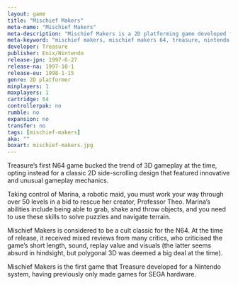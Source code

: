 ```yaml
---
layout: game
title: "Mischief Makers"
meta-name: "Mischief Makers"
meta-description: "Mischief Makers is a 2D platforming game developed for the Nintendo 64 by Treasure. It is widely considered a cult classic."
meta-keyword: "mischief makers, mischief makers 64, treasure, nintendo 64"
developer: Treasure
publisher: Enix/Nintendo
release-jpn: 1997-6-27
release-na: 1997-10-1
release-eu: 1998-1-15
genre: 2D platformer
minplayers: 1
maxplayers: 1
cartridge: 64
controllerpak: no
rumble: no
expansion: no
transfer: no
tags: [mischief-makers]
aka: ""
boxart: mischief-makers.jpg
---
```


Treasure’s first N64 game bucked the trend of 3D gameplay at the time, opting instead for a classic 2D side-scrolling design that featured innovative and unusual gameplay mechanics.

Taking control of Marina, a robotic maid, you must work your way through over 50 levels in a bid to rescue her creator, Professor Theo. Marina’s abilities include being able to grab, shake and throw objects, and you need to use these skills to solve puzzles and navigate terrain.

Mischief Makers is considered to be a cult classic for the N64. At the time of release, it received mixed reviews from many critics, who criticised the game’s short length, sound, replay value and visuals (the latter seems absurd in hindsight, but polygonal 3D was deemed a big deal at the time).

Mischief Makers is the first game that Treasure developed for a Nintendo system, having previously only made games for SEGA hardware.